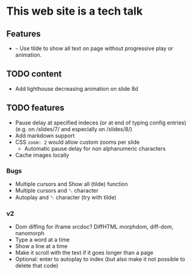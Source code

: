# This web site is a tech talk

## Features

* `~` Use tilde to show all text on page without progressive play or animation.

## TODO content

* Add lighthouse decreasing animation on slide 8d

## TODO features

* Pause delay at specified indeces (or at end of typing config entries) (e.g. on /slides/7/ and especially on /slides/8/)
* Add markdown support
* CSS `zoom: 2` would allow custom zooms per slide
	* Automatic pause delay for non alphanumeric characters
* Cache images locally

### Bugs

* Multiple cursors and Show all (tilde) function
* Multiple cursors and ␡ character
* Autoplay and ␡ character (try with tilde)

### v2

* Dom diffing for iframe srcdoc? DiffHTML morphdom, diff-dom, nanomorph
* Type a word at a time
* Show a line at a time
* Make it scroll with the text if it goes longer than a page
* Optional: enter to autoplay to index (but also make it not possible to delete that code)
